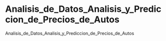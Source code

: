 # Analisis_de_Datos_Analisis_y_Prediccion_de_Precios_de_Autos
Analisis_de_Datos_Analisis_y_Prediccion_de_Precios_de_Autos

